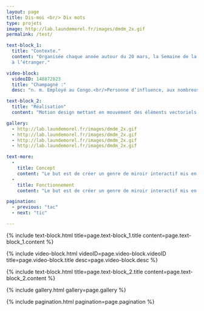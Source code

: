 ```yaml
---
layout: page
title: Dis-moi <br/> Dix mots
type: projets
image: http://lab.laundemorel.fr/images/dmdm_2x.gif
permalink: /test/

text-block_1:
  title: "Contexte."
  content: "Organisée chaque année autour du 20 mars, la Semaine de la langue française et de la Francophonie est le rendez-vous des amoureux des mots en France comme
  à l’étranger."

video-block:
  videoID: 148872823
  title: "Champagné :"
  desc: "n. m. Employé au Congo.<br/>Personne d’influence, aux nombreuses relations."

text-block_2:
  title: "Réalisation"
  content: "Motion design mettant en mouvement des éléments vectoriels et typographiques, réalisé sur After Effects."

gallery:
  - http://lab.laundemorel.fr/images/dmdm_2x.gif
  - http://lab.laundemorel.fr/images/dmdm_2x.gif
  - http://lab.laundemorel.fr/images/dmdm_2x.gif
  - http://lab.laundemorel.fr/images/dmdm_2x.gif

text-more:
  -
    title: Concept
    content: "Le but est de créer un genre de miroir interactif mis en place uniquement lors des portes ouvertes 2016. Il permettrait aux visiteurs de se divertir et d'être acteurs au sein de ce projet."
  -
    title: Fonctionnement
    content: "Le but est de créer un genre de miroir interactif mis en place uniquement lors des portes ouvertes 2016. Il permettrait aux visiteurs de se divertir et d'être acteurs au sein de ce projet."

pagination:
  - previous: "tac"
  - next: "tic"

---
```


{% include text-block.html title=page.text-block_1.title content=page.text-block_1.content %}

{% include video-block.html videoID=page.video-block.videoID title=page.video-block.title desc=page.video-block.desc %}

{% include text-block.html title=page.text-block_2.title content=page.text-block_2.content %}

{% include gallery.html gallery=page.gallery %}

<!-- {% include know-more.html more=page.text-more %} -->

{% include pagination.html pagination=page.pagination %}